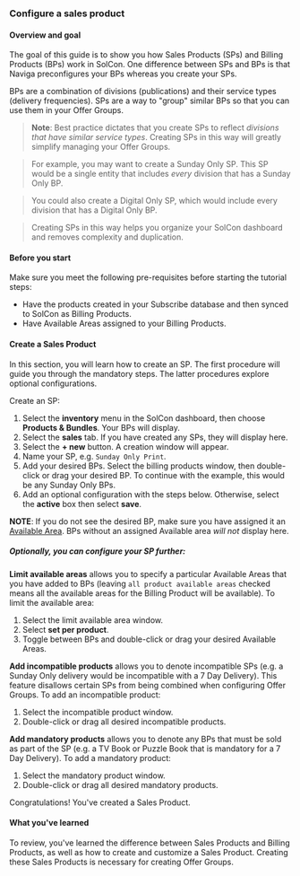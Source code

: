 ### Configure a sales product

#### Overview and goal

The goal of this guide is to show you how Sales Products (SPs) and Billing Products (BPs) work in SolCon. One difference between SPs and BPs is that Naviga preconfigures your BPs whereas you create your SPs.

BPs are a combination of divisions (publications) and their service types (delivery frequencies). SPs are a way to "group" similar BPs so that you can use them in your Offer Groups.

> **Note**: Best practice dictates that you create SPs to reflect _divisions that have similar service types_. Creating SPs in this way will greatly simplify managing your Offer Groups.

> For example, you may want to create a Sunday Only SP. This SP would be a single entity that includes _every_ division that has a Sunday Only BP.

> You could also create a Digital Only SP, which would include every division that has a Digital Only BP.

> Creating SPs in this way helps you organize your SolCon dashboard and removes complexity and duplication.

#### Before you start

Make sure you meet the following pre-requisites before starting the tutorial steps:

- Have the products created in your Subscribe database and then synced to SolCon as Billing Products.
- Have Available Areas assigned to your Billing Products.

#### Create a Sales Product

In this section, you will learn how to create an SP. The first procedure will guide you through the mandatory steps. The latter procedures explore optional configurations.

Create an SP:

1. Select the **inventory**  menu in the SolCon dashboard, then choose **Products & Bundles**. Your BPs will display.
2. Select the **sales** tab. If you have created any SPs, they will display here.
3. Select the **+ new** button. A creation window will appear.
4. Name your SP, e.g. `Sunday Only Print`.
5. Add your desired BPs. Select the billing products window, then double-click or drag your desired BP. To continue with the example, this would be any Sunday Only BPs.
6. Add an optional configuration with the steps below. Otherwise, select the **active** box then select **save**.

**NOTE**: If you do not see the desired BP, make sure you have assigned it an [Available Area](example.com). BPs without an assigned Available area _will not_ display here.

##### Optionally, you can configure your SP further:

**Limit available areas** allows you to specify a particular Available Areas that you have added to BPs (leaving `all product available areas` checked means all the available areas for the Billing Product will be available). To limit the available area:

1. Select the limit available area window.
2. Select **set per product**.
3. Toggle between BPs and double-click or drag your desired Available Areas.

**Add incompatible products** allows you to denote incompatible SPs (e.g. a Sunday Only delivery would be incompatible with a 7 Day Delivery). This feature disallows certain SPs from being combined when configuring Offer Groups. To add an incompatible product:

1. Select the incompatible product window.
2. Double-click or drag all desired incompatible products.

**Add mandatory products** allows you to denote any BPs that must be sold as part of the SP (e.g. a TV Book or Puzzle Book that is mandatory for a 7 Day Delivery). To add a mandatory product:

1. Select the mandatory product window.
2. Double-click or drag all desired mandatory products.

Congratulations! You've created a Sales Product.

#### What you've learned

To review, you've learned the difference between Sales Products and Billing Products, as well as how to create and customize a Sales Product. Creating these Sales Products is necessary for creating Offer Groups.
